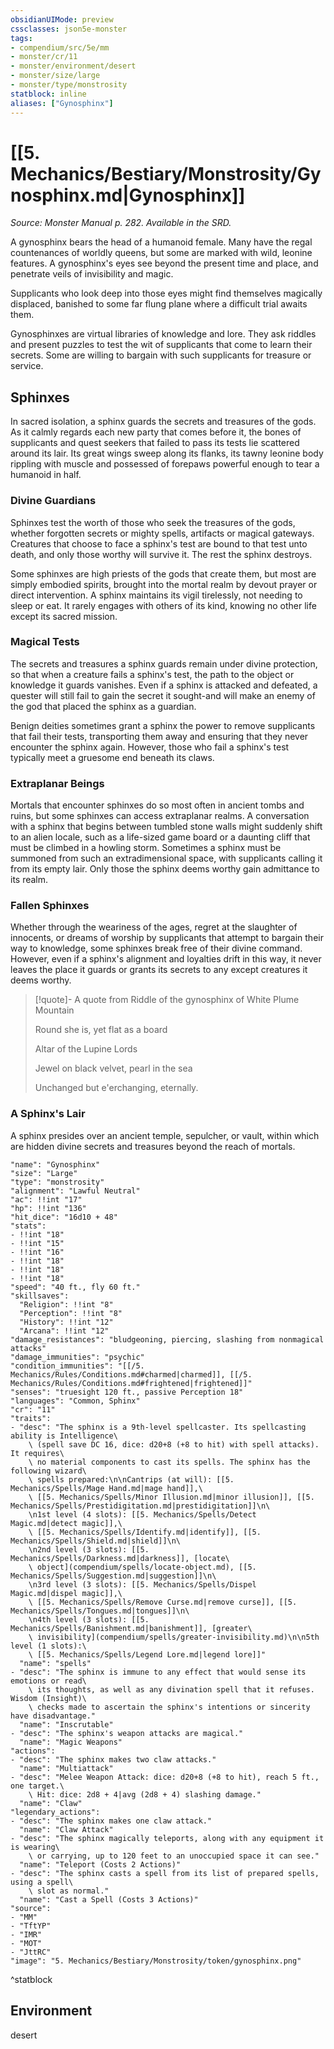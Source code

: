 ```yaml
---
obsidianUIMode: preview
cssclasses: json5e-monster
tags:
- compendium/src/5e/mm
- monster/cr/11
- monster/environment/desert
- monster/size/large
- monster/type/monstrosity
statblock: inline
aliases: ["Gynosphinx"]
---
```

# [[5. Mechanics/Bestiary/Monstrosity/Gynosphinx.md|Gynosphinx]]
*Source: Monster Manual p. 282. Available in the SRD.*  

A gynosphinx bears the head of a humanoid female. Many have the regal countenances of worldly queens, but some are marked with wild, leonine features. A gynosphinx's eyes see beyond the present time and place, and penetrate veils of invisibility and magic.

Supplicants who look deep into those eyes might find themselves magically displaced, banished to some far flung plane where a difficult trial awaits them.

Gynosphinxes are virtual libraries of knowledge and lore. They ask riddles and present puzzles to test the wit of supplicants that come to learn their secrets. Some are willing to bargain with such supplicants for treasure or service.

## Sphinxes

In sacred isolation, a sphinx guards the secrets and treasures of the gods. As it calmly regards each new party that comes before it, the bones of supplicants and quest seekers that failed to pass its tests lie scattered around its lair. Its great wings sweep along its flanks, its tawny leonine body rippling with muscle and possessed of forepaws powerful enough to tear a humanoid in half.

### Divine Guardians

Sphinxes test the worth of those who seek the treasures of the gods, whether forgotten secrets or mighty spells, artifacts or magical gateways. Creatures that choose to face a sphinx's test are bound to that test unto death, and only those worthy will survive it. The rest the sphinx destroys.

Some sphinxes are high priests of the gods that create them, but most are simply embodied spirits, brought into the mortal realm by devout prayer or direct intervention. A sphinx maintains its vigil tirelessly, not needing to sleep or eat. It rarely engages with others of its kind, knowing no other life except its sacred mission.

### Magical Tests

The secrets and treasures a sphinx guards remain under divine protection, so that when a creature fails a sphinx's test, the path to the object or knowledge it guards vanishes. Even if a sphinx is attacked and defeated, a quester will still fail to gain the secret it sought-and will make an enemy of the god that placed the sphinx as a guardian.

Benign deities sometimes grant a sphinx the power to remove supplicants that fail their tests, transporting them away and ensuring that they never encounter the sphinx again. However, those who fail a sphinx's test typically meet a gruesome end beneath its claws.

### Extraplanar Beings

Mortals that encounter sphinxes do so most often in ancient tombs and ruins, but some sphinxes can access extraplanar realms. A conversation with a sphinx that begins between tumbled stone walls might suddenly shift to an alien locale, such as a life-sized game board or a daunting cliff that must be climbed in a howling storm. Sometimes a sphinx must be summoned from such an extradimensional space, with supplicants calling it from its empty lair. Only those the sphinx deems worthy gain admittance to its realm.

### Fallen Sphinxes

Whether through the weariness of the ages, regret at the slaughter of innocents, or dreams of worship by supplicants that attempt to bargain their way to knowledge, some sphinxes break free of their divine command. However, even if a sphinx's alignment and loyalties drift in this way, it never leaves the place it guards or grants its secrets to any except creatures it deems worthy.

> [!quote]- A quote from Riddle of the gynosphinx of White Plume Mountain  
> 
> Round she is, yet flat as a board
> 
> Altar of the Lupine Lords
> 
> Jewel on black velvet, pearl in the sea
> 
> Unchanged but e'erchanging, eternally.

### A Sphinx's Lair

A sphinx presides over an ancient temple, sepulcher, or vault, within which are hidden divine secrets and treasures beyond the reach of mortals.

```statblock
"name": "Gynosphinx"
"size": "Large"
"type": "monstrosity"
"alignment": "Lawful Neutral"
"ac": !!int "17"
"hp": !!int "136"
"hit_dice": "16d10 + 48"
"stats":
- !!int "18"
- !!int "15"
- !!int "16"
- !!int "18"
- !!int "18"
- !!int "18"
"speed": "40 ft., fly 60 ft."
"skillsaves":
  "Religion": !!int "8"
  "Perception": !!int "8"
  "History": !!int "12"
  "Arcana": !!int "12"
"damage_resistances": "bludgeoning, piercing, slashing from nonmagical attacks"
"damage_immunities": "psychic"
"condition_immunities": "[[/5. Mechanics/Rules/Conditions.md#charmed|charmed]], [[/5. Mechanics/Rules/Conditions.md#frightened|frightened]]"
"senses": "truesight 120 ft., passive Perception 18"
"languages": "Common, Sphinx"
"cr": "11"
"traits":
- "desc": "The sphinx is a 9th-level spellcaster. Its spellcasting ability is Intelligence\
    \ (spell save DC 16, dice: d20+8 (+8 to hit) with spell attacks). It requires\
    \ no material components to cast its spells. The sphinx has the following wizard\
    \ spells prepared:\n\nCantrips (at will): [[5. Mechanics/Spells/Mage Hand.md|mage hand]],\
    \ [[5. Mechanics/Spells/Minor Illusion.md|minor illusion]], [[5. Mechanics/Spells/Prestidigitation.md|prestidigitation]]\n\
    \n1st level (4 slots): [[5. Mechanics/Spells/Detect Magic.md|detect magic]],\
    \ [[5. Mechanics/Spells/Identify.md|identify]], [[5. Mechanics/Spells/Shield.md|shield]]\n\
    \n2nd level (3 slots): [[5. Mechanics/Spells/Darkness.md|darkness]], [locate\
    \ object](compendium/spells/locate-object.md), [[5. Mechanics/Spells/Suggestion.md|suggestion]]\n\
    \n3rd level (3 slots): [[5. Mechanics/Spells/Dispel Magic.md|dispel magic]],\
    \ [[5. Mechanics/Spells/Remove Curse.md|remove curse]], [[5. Mechanics/Spells/Tongues.md|tongues]]\n\
    \n4th level (3 slots): [[5. Mechanics/Spells/Banishment.md|banishment]], [greater\
    \ invisibility](compendium/spells/greater-invisibility.md)\n\n5th level (1 slots):\
    \ [[5. Mechanics/Spells/Legend Lore.md|legend lore]]"
  "name": "spells"
- "desc": "The sphinx is immune to any effect that would sense its emotions or read\
    \ its thoughts, as well as any divination spell that it refuses. Wisdom (Insight)\
    \ checks made to ascertain the sphinx's intentions or sincerity have disadvantage."
  "name": "Inscrutable"
- "desc": "The sphinx's weapon attacks are magical."
  "name": "Magic Weapons"
"actions":
- "desc": "The sphinx makes two claw attacks."
  "name": "Multiattack"
- "desc": "Melee Weapon Attack: dice: d20+8 (+8 to hit), reach 5 ft., one target.\
    \ Hit: dice: 2d8 + 4|avg (2d8 + 4) slashing damage."
  "name": "Claw"
"legendary_actions":
- "desc": "The sphinx makes one claw attack."
  "name": "Claw Attack"
- "desc": "The sphinx magically teleports, along with any equipment it is wearing\
    \ or carrying, up to 120 feet to an unoccupied space it can see."
  "name": "Teleport (Costs 2 Actions)"
- "desc": "The sphinx casts a spell from its list of prepared spells, using a spell\
    \ slot as normal."
  "name": "Cast a Spell (Costs 3 Actions)"
"source":
- "MM"
- "TftYP"
- "IMR"
- "MOT"
- "JttRC"
"image": "5. Mechanics/Bestiary/Monstrosity/token/gynosphinx.png"
```
^statblock

## Environment

desert